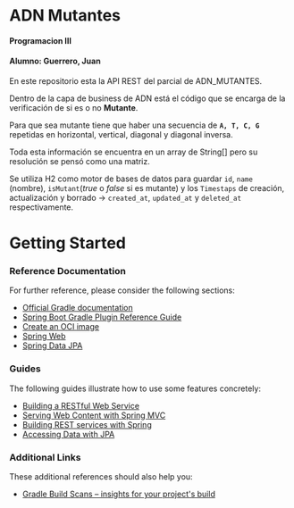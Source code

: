 
# ADN Mutantes
#### Programacion III
#### Alumno:  Guerrero, Juan

En este repositorio esta la API REST del parcial de ADN_MUTANTES.

Dentro de la capa de business de ADN está el código que se encarga de la verificación de si es o no **Mutante**.

Para que sea mutante tiene que haber una secuencia de **`A, T, C, G`**  repetidas en horizontal, vertical, diagonal y diagonal inversa.

Toda esta información se encuentra en un array de String[] pero su resolución se pensó como una matriz.

Se utiliza H2 como motor de bases de datos para guardar `id`, `name` (nombre), `isMutant`(_true_ o _false_ si es mutante) y los `Timestaps` de creación, actualización y borrado -> `created_at`, `updated_at` y `deleted_at` respectivamente.

# Getting Started

### Reference Documentation
For further reference, please consider the following sections:

* [Official Gradle documentation](https://docs.gradle.org)
* [Spring Boot Gradle Plugin Reference Guide](https://docs.spring.io/spring-boot/3.3.4/gradle-plugin)
* [Create an OCI image](https://docs.spring.io/spring-boot/3.3.4/gradle-plugin/packaging-oci-image.html)
* [Spring Web](https://docs.spring.io/spring-boot/docs/3.3.4/reference/htmlsingle/index.html#web)
* [Spring Data JPA](https://docs.spring.io/spring-boot/docs/3.3.4/reference/htmlsingle/index.html#data.sql.jpa-and-spring-data)

### Guides
The following guides illustrate how to use some features concretely:

* [Building a RESTful Web Service](https://spring.io/guides/gs/rest-service/)
* [Serving Web Content with Spring MVC](https://spring.io/guides/gs/serving-web-content/)
* [Building REST services with Spring](https://spring.io/guides/tutorials/rest/)
* [Accessing Data with JPA](https://spring.io/guides/gs/accessing-data-jpa/)

### Additional Links
These additional references should also help you:

* [Gradle Build Scans – insights for your project's build](https://scans.gradle.com#gradle)
